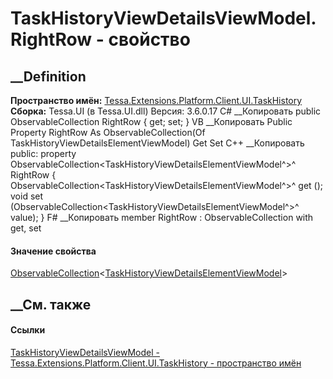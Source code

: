 # TaskHistoryViewDetailsViewModel.RightRow - свойство
##  __Definition
 **Пространство имён:**
[Tessa.Extensions.Platform.Client.UI.TaskHistory](N_Tessa_Extensions_Platform_Client_UI_TaskHistory.htm)  
 **Сборка:** Tessa.UI (в Tessa.UI.dll) Версия: 3.6.0.17
C# __Копировать
     public ObservableCollection<TaskHistoryViewDetailsElementViewModel> RightRow { get; set; }
VB __Копировать
     Public Property RightRow As ObservableCollection(Of TaskHistoryViewDetailsElementViewModel)
    	Get
    	Set
C++ __Копировать
     public:
    property ObservableCollection<TaskHistoryViewDetailsElementViewModel^>^ RightRow {
    	ObservableCollection<TaskHistoryViewDetailsElementViewModel^>^ get ();
    	void set (ObservableCollection<TaskHistoryViewDetailsElementViewModel^>^ value);
    }
F# __Копировать
     member RightRow : ObservableCollection<TaskHistoryViewDetailsElementViewModel> with get, set
#### Значение свойства
[ObservableCollection](https://learn.microsoft.com/dotnet/api/system.collections.objectmodel.observablecollection-1)<[TaskHistoryViewDetailsElementViewModel](T_Tessa_Extensions_Platform_Client_UI_TaskHistory_TaskHistoryViewDetailsElementViewModel.htm)>
##  __См. также
#### Ссылки
[TaskHistoryViewDetailsViewModel -
](T_Tessa_Extensions_Platform_Client_UI_TaskHistory_TaskHistoryViewDetailsViewModel.htm)
[Tessa.Extensions.Platform.Client.UI.TaskHistory - пространство
имён](N_Tessa_Extensions_Platform_Client_UI_TaskHistory.htm)
